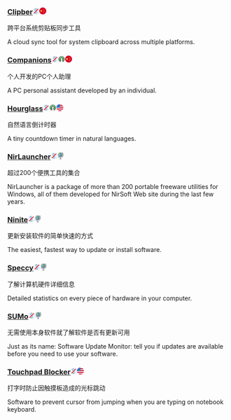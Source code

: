 ### [Clipber](http://clipber.com/clipber/)![](/assets/图片2.png)![](/assets/china.png)

跨平台系统剪贴板同步工具

A cloud sync tool for system clipboard across multiple platforms.

### [Companions](http://www.jackeriss.com/companions.htm)![](/assets/图片2.png)![](/assets/open-source-icon.png)![](/assets/china.png)

个人开发的PC个人助理

A PC personal assistant developed by an individual.

### [Hourglass](https://chris.dziemborowicz.com/apps/hourglass/)![](/assets/图片2.png)![](/assets/open-source-icon.png)![](/assets/united-states.png)

自然语言倒计时器

A tiny  countdown timer in natural languages.

### [NirLauncher](http://launcher.nirsoft.net/)![](/assets/图片2.png)![](/assets/earth-globe.png)

超过200个便携工具的集合

NirLauncher is a package of more than 200 portable freeware utilities for Windows, all of them developed for NirSoft Web site during the last few years.

### [Ninite](https://ninite.com/)![](/assets/图片2.png)![](/assets/earth-globe.png)

更新安装软件的简单快速的方式

The easiest, fastest way to update or install software.

### [Speccy](https://www.piriform.com/speccy)![](/assets/图片2.png)![](/assets/earth-globe.png)

了解计算机硬件详细信息

Detailed statistics on every piece of hardware in your computer.

### [SUMo](http://www.kcsoftwares.com/?sumo)![](/assets/图片2.png)![](/assets/earth-globe.png)

无需使用本身软件就了解软件是否有更新可用

Just as its name: Software Update Monitor: tell you if updates are available before you need to use your software.

### [Touchpad Blocker](http://touchpad-blocker.com/)![](/assets/图片2.png)![](/assets/united-states.png)

打字时防止因触摸板造成的光标跳动

Software to prevent cursor from jumping when you are typing on notebook keyboard.

